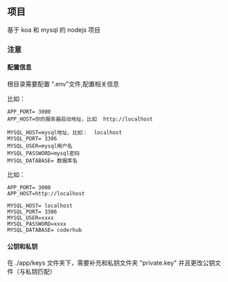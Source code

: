 ## 项目

基于 koa 和 mysql 的 nodejs 项目

### 注意

#### 配置信息

根目录需要配置 ".env"文件,配置相关信息

比如：

```env
APP_PORT= 3000
APP_HOST=你的服务器启动地址，比如  http://localhost

MYSQL_HOST=mysql地址，比如：  localhost
MYSQL_PORT= 3306
MYSQL_USER=mysql用户名
MYSQL_PASSWORD=mysql密码
MYSQL_DATABASE= 数据库名
```

比如：

```env
APP_PORT= 3000
APP_HOST=http://localhost

MYSQL_HOST= localhost
MYSQL_PORT= 3306
MYSQL_USER=xxxx
MYSQL_PASSWORD=xxxx
MYSQL_DATABASE= coderhub
```

#### 公钥和私钥

在 ./app/keys 文件夹下，需要补充和私钥文件夹 "private.key"
并且更改公钥文件（与私钥匹配）
